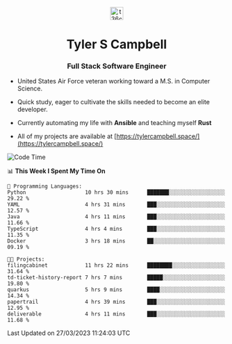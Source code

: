 <p align="center">
<a href="https://www.linkedin.com/in/t36campbell" target="blank"><img align="center" src="https://ik.imagekit.io/t36campbell/Portfolio/linkedin.png.original_m8bbGgPh6.png" alt="t36campbell" height="30" width="30" /></a>
</p>
<h1 align="center">Tyler S Campbell</h1>
<h3 align="center">Full Stack Software Engineer</h3>

* United States Air Force veteran working toward a M.S. in Computer Science.

* Quick study, eager to cultivate the skills needed to become an elite developer.

* Currently automating my life with **Ansible** and teaching myself **Rust**

* All of my projects are available at [https://tylercampbell.space/](https://tylercampbell.space/)

<!--START_SECTION:waka-->
![Code Time](http://img.shields.io/badge/Code%20Time-2%2C321%20hrs%2020%20mins-blue)

📊 **This Week I Spent My Time On** 

```text
💬 Programming Languages: 
Python                   10 hrs 30 mins      ███████░░░░░░░░░░░░░░░░░░   29.22 % 
YAML                     4 hrs 31 mins       ███░░░░░░░░░░░░░░░░░░░░░░   12.57 % 
Java                     4 hrs 11 mins       ███░░░░░░░░░░░░░░░░░░░░░░   11.66 % 
TypeScript               4 hrs 4 mins        ███░░░░░░░░░░░░░░░░░░░░░░   11.35 % 
Docker                   3 hrs 18 mins       ██░░░░░░░░░░░░░░░░░░░░░░░   09.19 % 

🐱‍💻 Projects: 
filingcabinet            11 hrs 22 mins      ████████░░░░░░░░░░░░░░░░░   31.64 % 
td-ticket-history-report 7 hrs 7 mins        █████░░░░░░░░░░░░░░░░░░░░   19.80 % 
quarkus                  5 hrs 9 mins        ████░░░░░░░░░░░░░░░░░░░░░   14.34 % 
papertrail               4 hrs 39 mins       ███░░░░░░░░░░░░░░░░░░░░░░   12.95 % 
deliverable              4 hrs 11 mins       ███░░░░░░░░░░░░░░░░░░░░░░   11.68 % 
```


 Last Updated on 27/03/2023 11:24:03 UTC
<!--END_SECTION:waka-->
